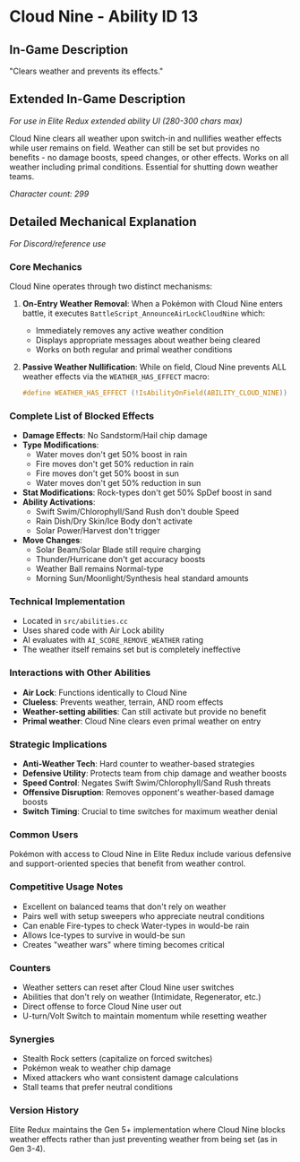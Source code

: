 # Cloud Nine - Ability ID 13

## In-Game Description
"Clears weather and prevents its effects."

## Extended In-Game Description
*For use in Elite Redux extended ability UI (280-300 chars max)*

Cloud Nine clears all weather upon switch-in and nullifies weather effects while user remains on field. Weather can still be set but provides no benefits - no damage boosts, speed changes, or other effects. Works on all weather including primal conditions. Essential for shutting down weather teams.

*Character count: 299*

## Detailed Mechanical Explanation
*For Discord/reference use*

### Core Mechanics
Cloud Nine operates through two distinct mechanisms:

1. **On-Entry Weather Removal**: When a Pokémon with Cloud Nine enters battle, it executes `BattleScript_AnnounceAirLockCloudNine` which:
   - Immediately removes any active weather condition
   - Displays appropriate messages about weather being cleared
   - Works on both regular and primal weather conditions

2. **Passive Weather Nullification**: While on field, Cloud Nine prevents ALL weather effects via the `WEATHER_HAS_EFFECT` macro:
   ```c
   #define WEATHER_HAS_EFFECT (!IsAbilityOnField(ABILITY_CLOUD_NINE))
   ```

### Complete List of Blocked Effects
- **Damage Effects**: No Sandstorm/Hail chip damage
- **Type Modifications**: 
  - Water moves don't get 50% boost in rain
  - Fire moves don't get 50% reduction in rain
  - Fire moves don't get 50% boost in sun
  - Water moves don't get 50% reduction in sun
- **Stat Modifications**: Rock-types don't get 50% SpDef boost in sand
- **Ability Activations**: 
  - Swift Swim/Chlorophyll/Sand Rush don't double Speed
  - Rain Dish/Dry Skin/Ice Body don't activate
  - Solar Power/Harvest don't trigger
- **Move Changes**:
  - Solar Beam/Solar Blade still require charging
  - Thunder/Hurricane don't get accuracy boosts
  - Weather Ball remains Normal-type
  - Morning Sun/Moonlight/Synthesis heal standard amounts

### Technical Implementation
- Located in `src/abilities.cc`
- Uses shared code with Air Lock ability
- AI evaluates with `AI_SCORE_REMOVE_WEATHER` rating
- The weather itself remains set but is completely ineffective

### Interactions with Other Abilities
- **Air Lock**: Functions identically to Cloud Nine
- **Clueless**: Prevents weather, terrain, AND room effects
- **Weather-setting abilities**: Can still activate but provide no benefit
- **Primal weather**: Cloud Nine clears even primal weather on entry

### Strategic Implications
- **Anti-Weather Tech**: Hard counter to weather-based strategies
- **Defensive Utility**: Protects team from chip damage and weather boosts
- **Speed Control**: Negates Swift Swim/Chlorophyll/Sand Rush threats
- **Offensive Disruption**: Removes opponent's weather-based damage boosts
- **Switch Timing**: Crucial to time switches for maximum weather denial

### Common Users
Pokémon with access to Cloud Nine in Elite Redux include various defensive and support-oriented species that benefit from weather control.

### Competitive Usage Notes
- Excellent on balanced teams that don't rely on weather
- Pairs well with setup sweepers who appreciate neutral conditions
- Can enable Fire-types to check Water-types in would-be rain
- Allows Ice-types to survive in would-be sun
- Creates "weather wars" where timing becomes critical

### Counters
- Weather setters can reset after Cloud Nine user switches
- Abilities that don't rely on weather (Intimidate, Regenerator, etc.)
- Direct offense to force Cloud Nine user out
- U-turn/Volt Switch to maintain momentum while resetting weather

### Synergies
- Stealth Rock setters (capitalize on forced switches)
- Pokémon weak to weather chip damage
- Mixed attackers who want consistent damage calculations
- Stall teams that prefer neutral conditions

### Version History
Elite Redux maintains the Gen 5+ implementation where Cloud Nine blocks weather effects rather than just preventing weather from being set (as in Gen 3-4).